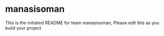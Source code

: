 # manasisoman
This is the initiated README for team manasisoman, Please edit this as you build your project
